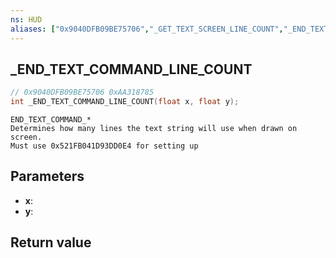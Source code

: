 ```yaml
---
ns: HUD
aliases: ["0x9040DFB09BE75706","_GET_TEXT_SCREEN_LINE_COUNT","_END_TEXT_COMMAND_GET_LINE_COUNT"]
---
```

## _END_TEXT_COMMAND_LINE_COUNT

```c
// 0x9040DFB09BE75706 0xAA318785
int _END_TEXT_COMMAND_LINE_COUNT(float x, float y);
```

```
END_TEXT_COMMAND_*
Determines how many lines the text string will use when drawn on screen.
Must use 0x521FB041D93DD0E4 for setting up
```

## Parameters
* **x**: 
* **y**: 

## Return value
